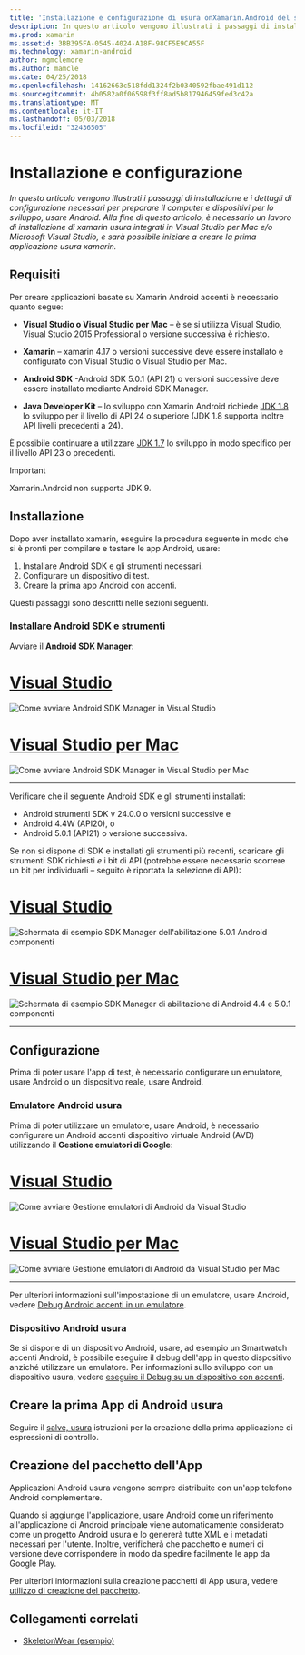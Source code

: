 ```yaml
---
title: 'Installazione e configurazione di usura onXamarin.Android del sistema operativo '
description: In questo articolo vengono illustrati i passaggi di installazione e i dettagli di configurazione necessari per preparare il computer e dispositivi per lo sviluppo, usare Android. Alla fine di questo articolo, è necessario un lavoro di installazione di xamarin usura integrati in Visual Studio per Mac e/o Microsoft Visual Studio, e sarà possibile iniziare a creare la prima applicazione usura xamarin.
ms.prod: xamarin
ms.assetid: 3BB395FA-0545-4024-A18F-98CF5E9CA55F
ms.technology: xamarin-android
author: mgmclemore
ms.author: mamcle
ms.date: 04/25/2018
ms.openlocfilehash: 14162663c518fdd1324f2b0340592fbae491d112
ms.sourcegitcommit: 4b0582a0f06598f3ff8ad5b817946459fed3c42a
ms.translationtype: MT
ms.contentlocale: it-IT
ms.lasthandoff: 05/03/2018
ms.locfileid: "32436505"
---
```

# <a name="setup-and-installation"></a>Installazione e configurazione

_In questo articolo vengono illustrati i passaggi di installazione e i dettagli di configurazione necessari per preparare il computer e dispositivi per lo sviluppo, usare Android. Alla fine di questo articolo, è necessario un lavoro di installazione di xamarin usura integrati in Visual Studio per Mac e/o Microsoft Visual Studio, e sarà possibile iniziare a creare la prima applicazione usura xamarin._

## <a name="requirements"></a>Requisiti

Per creare applicazioni basate su Xamarin Android accenti è necessario quanto segue:

-   **Visual Studio o Visual Studio per Mac** &ndash; è se si utilizza Visual Studio, Visual Studio 2015 Professional o versione successiva è richiesto.

-   **Xamarin** &ndash; xamarin 4.17 o versioni successive deve essere installato e configurato con Visual Studio o Visual Studio per Mac.

-   **Android SDK** -Android SDK 5.0.1 (API 21) o versioni successive deve essere installato mediante Android SDK Manager.

-   **Java Developer Kit** &ndash; lo sviluppo con Xamarin Android richiede [JDK 1.8](http://www.oracle.com/technetwork/java/javase/downloads/jdk8-downloads-2133151.html) lo sviluppo per il livello di API 24 o superiore (JDK 1.8 supporta inoltre API livelli precedenti a 24).

È possibile continuare a utilizzare [JDK 1.7](http://www.oracle.com/technetwork/java/javase/downloads/jdk7-downloads-1880260.html) lo sviluppo in modo specifico per il livello API 23 o precedenti.

> [!IMPORTANT]
> Xamarin.Android non supporta JDK 9.

## <a name="installation"></a>Installazione

Dopo aver installato xamarin, eseguire la procedura seguente in modo che si è pronti per compilare e testare le app Android, usare: 

1.  Installare Android SDK e gli strumenti necessari.
2.  Configurare un dispositivo di test.
3.  Creare la prima app Android con accenti.

Questi passaggi sono descritti nelle sezioni seguenti.


### <a name="install-android-sdk-and-tools"></a>Installare Android SDK e strumenti 

Avviare il **Android SDK Manager**: 

# <a name="visual-studiotabvswin"></a>[Visual Studio](#tab/vswin)

![Come avviare Android SDK Manager in Visual Studio](installation-images/vs/sdk-menu.png)

# <a name="visual-studio-for-mactabvsmac"></a>[Visual Studio per Mac](#tab/vsmac)

![Come avviare Android SDK Manager in Visual Studio per Mac](installation-images/xs/sdk-menu.png)

-----


Verificare che il seguente Android SDK e gli strumenti installati:

* Android strumenti SDK v 24.0.0 o versioni successive e
* Android 4.4W (API20), o
* Android 5.0.1 (API21) o versione successiva.

Se non si dispone di SDK e installati gli strumenti più recenti, scaricare gli strumenti SDK richiesti *e* i bit di API (potrebbe essere necessario scorrere un bit per individuarli &ndash; seguito è riportata la selezione di API): 

# <a name="visual-studiotabvswin"></a>[Visual Studio](#tab/vswin)

![Schermata di esempio SDK Manager dell'abilitazione 5.0.1 Android componenti](installation-images/vs/sdk-select.png)

# <a name="visual-studio-for-mactabvsmac"></a>[Visual Studio per Mac](#tab/vsmac)

![Schermata di esempio SDK Manager di abilitazione di Android 4.4 e 5.0.1 componenti](installation-images/xs/sdk-select.png)

-----


## <a name="configuration"></a>Configurazione

Prima di poter usare l'app di test, è necessario configurare un emulatore, usare Android o un dispositivo reale, usare Android. 


### <a name="android-wear-emulator"></a>Emulatore Android usura

Prima di poter utilizzare un emulatore, usare Android, è necessario configurare un Android accenti dispositivo virtuale Android (AVD) utilizzando il **Gestione emulatori di Google**:

# <a name="visual-studiotabvswin"></a>[Visual Studio](#tab/vswin)

![Come avviare Gestione emulatori di Android da Visual Studio](installation-images/vs/emulator-menu.png)

# <a name="visual-studio-for-mactabvsmac"></a>[Visual Studio per Mac](#tab/vsmac)

![Come avviare Gestione emulatori di Android da Visual Studio per Mac](installation-images/xs/emulator-menu.png)

-----

Per ulteriori informazioni sull'impostazione di un emulatore, usare Android, vedere [Debug Android accenti in un emulatore](~/android/wear/deploy-test/debug-on-emulator.md).


### <a name="android-wear-device"></a>Dispositivo Android usura

Se si dispone di un dispositivo Android, usare, ad esempio un Smartwatch accenti Android, è possibile eseguire il debug dell'app in questo dispositivo anziché utilizzare un emulatore. Per informazioni sullo sviluppo con un dispositivo usura, vedere [eseguire il Debug su un dispositivo con accenti](~/android/wear/deploy-test/debug-on-device.md).


## <a name="create-your-first-android-wear-app"></a>Creare la prima App di Android usura

Seguire il [salve, usura](~/android/wear/get-started/hello-wear.md) istruzioni per la creazione della prima applicazione di espressioni di controllo.


## <a name="packaging-your-app"></a>Creazione del pacchetto dell'App

Applicazioni Android usura vengono sempre distribuite con un'app telefono Android complementare. 

Quando si aggiunge l'applicazione, usare Android come un riferimento all'applicazione di Android principale viene automaticamente considerato come un progetto Android usura e lo genererà tutte XML e i metadati necessari per l'utente. Inoltre, verificherà che pacchetto e numeri di versione deve corrispondere in modo da spedire facilmente le app da Google Play. 

Per ulteriori informazioni sulla creazione pacchetti di App usura, vedere [utilizzo di creazione del pacchetto](~/android/wear/deploy-test/packaging.md).


## <a name="related-links"></a>Collegamenti correlati

- [SkeletonWear (esempio)](https://developer.xamarin.com/samples/SkeletonWear/)
